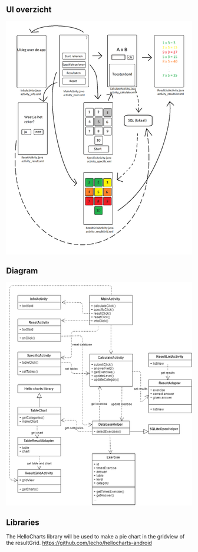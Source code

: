 ## UI overzicht
![alt text](https://github.com/sannedonker/mprog-final-project/blob/master/doc/design.png)

## Diagram
![alt text](https://github.com/sannedonker/mprog-final-project/blob/master/doc/diagram.png)

## Libraries
The HelloCharts library will be used to make a pie chart in the gridview of the resultGrid.
https://github.com/lecho/hellocharts-android
